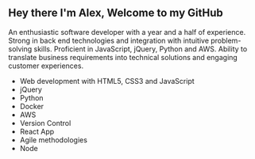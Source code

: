 ## Hey there I'm Alex, Welcome to my GitHub 

An enthusiastic software developer with a year and a half of experience.​ Strong in back end technologies and integration with intuitive problem-solving skills.  Proficient in JavaScript, jQuery, Python and AWS. Ability to translate business requirements into technical solutions and engaging customer experiences. 

* Web development with HTML5, CSS3 and JavaScript ​
* jQuery
* Python​
* Docker​
* AWS ​
* Version Control​
* React App​
* Agile methodologies​
* Node 
